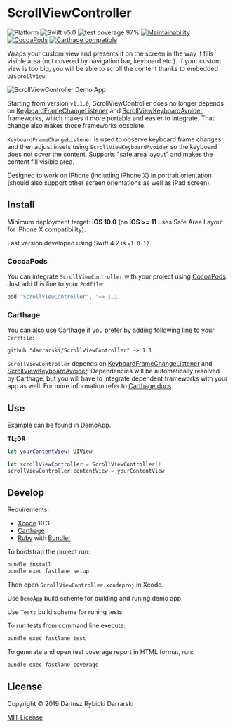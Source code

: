 # ScrollViewController

![Platform](https://img.shields.io/badge/platform-iOS-333333.svg)
![Swift v5.0](https://img.shields.io/badge/swift-v5.0-orange.svg)
![test coverage 97%](https://img.shields.io/badge/test_covergage-97%25-success.svg)
[![Maintainability](https://api.codeclimate.com/v1/badges/94b1631441baefb33e96/maintainability)](https://codeclimate.com/github/darrarski/ScrollViewController/maintainability)
[![CocoaPods](https://img.shields.io/cocoapods/v/ScrollViewController.svg)](https://cocoapods.org/pods/ScrollViewController)
[![Carthage compatible](https://img.shields.io/badge/Carthage-compatible-4BC51D.svg?style=flat)](https://github.com/Carthage/Carthage)

Wraps your custom view and presents it on the screen in the way it fills visible area (not covered by navigation bar, keyboard etc.). If your custom view is too big, you will be able to scroll the content thanks to embedded `UIScrollView`.

![ScrollViewController Demo App](Misc/ScrollViewController_DemoApp.gif)

Starting from version `v1.1.0`, ScrollViewController does no longer depends on [KeyboardFrameChangeListener](https://github.com/darrarski/KeyboardFrameChangeListener) and [ScrollViewKeyboardAvoider](https://github.com/darrarski/ScrollViewKeyboardAvoider) frameworks, which makes it more portable and easier to integrate. That change also makes those frameworks obsolete.

`KeyboardFrameChangeListener` is used to observe keyboard frame changes and then
adjust insets using `ScrollViewKeyboardAvoider` so the keyboard does not cover the content. Supports "safe area layout" and makes the content fill visible area.

Designed to work on iPhone (including iPhone X) in portrait orientation (should also support other screen orientations as well as iPad screen).

## Install

Minimum deployment target: **iOS 10.0** (on **iOS >= 11** uses Safe Area Layout for iPhone X compatibility). 

Last version developed using Swift 4.2 is `v1.0.12`.

### CocoaPods

You can integrate `ScrollViewController` with your project using [CocoaPods](https://cocoapods.org). Just add this line to your `Podfile`:

```ruby
pod 'ScrollViewController', '~> 1.1'
```

### Carthage

You can also use [Carthage](https://github.com/Carthage/Carthage) if you prefer by adding following line to your `Cartfile`:

```
github "darrarski/ScrollViewController" ~> 1.1
```

`ScrollViewController` depends on [KeyboardFrameChangeListener](https://github.com/darrarski/KeyboardFrameChangeListener) and [ScrollViewKeyboardAvoider](https://github.com/darrarski/ScrollViewKeyboardAvoider). Dependencies will be automatically resolved by Carthage, but you will have to integrate dependent frameworks with your app as well. For more information refer to [Carthage docs](https://github.com/Carthage/Carthage#adding-frameworks-to-an-application).

## Use

Example can be found in [DemoApp](DemoApp).

**TL;DR**

```swift
let yourContentView: UIView

let scrollViewController = ScrollViewController()
scrollViewController.contentView = yourContentView
```

## Develop

Requirements: 

- [Xcode](https://developer.apple.com/xcode/) 10.3
- [Carthage](https://github.com/Carthage/Carthage)
- [Ruby](https://www.ruby-lang.org/) with [Bundler](https://bundler.io/pl)

To bootstrap the project run:

```sh
bundle install
bundle exec fastlane setup
```

Then open `ScrollViewController.xcodeproj` in Xcode.

Use `DemoApp` build scheme for building and runing demo app.

Use `Tests` build scheme for runing tests.

To run tests from command line execute:

```sh
bundle exec fastlane test
```

To generate and open test coverage report in HTML format, run:

```sh
bundle exec fastlane coverage
```


## License

Copyright © 2019 Dariusz Rybicki Darrarski

[MIT License](LICENSE)
